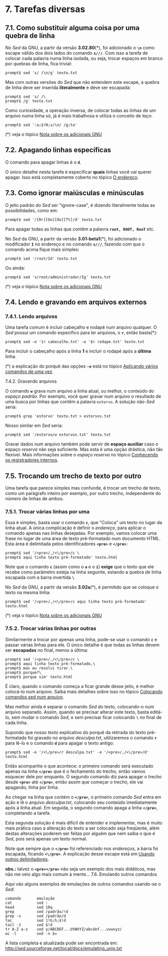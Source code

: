 # 7. Tarefas diversas

## 7.1. Como substituir alguma coisa por uma quebra de linha

No _Sed_ da GNU, a partir da versão **3.02.80**(*), foi adicionado o **`\n`** como escape válido dos dois lados do comando **`s///`**. Com isso a tarefa de colocar cada palavra numa linha isolada, ou seja, trocar espaços em branco por quebras de linha, fica trivial:

```
prompt$ sed 's/ /\n/g' texto.txt
```

Mas com outras versões do _Sed_ que não entendem este escape, a quebra de linha deve ser inserida **literalmente** e deve ser escapada:

```
prompt$ sed 's/ /\
prompt$ /g' texto.txt
```

Como curiosidade, a operação inversa, de colocar todas as linhas de um arquivo numa linha só, já é mais trabalhosa e utiliza o conceito de _laço_:

```
prompt$ sed ':a;$!N;s/\n/ /g;ta'
```

(*) veja o tópico [Nota sobre os adicionais GNU](https://aurelio.net/sed/sed-howto/#gnu)

## 7.2. Apagando linhas específicas

O comando para apagar linhas é o **`d`**.

O único detalhe nesta tarefa é especificar **quais** linhas você vai querer apagar. Isso está completamente coberto no tópico [O endereço](https://aurelio.net/sed/sed-howto/#endereco).

## 7.3. Como ignorar maiúsculas e minúsculas

O jeito padrão do _Sed_ ser "ignore-case", é dizendo literalmente todas as possibilidades, como em:

```
prompt$ sed '/[Rr][Oo][Oo][Tt]/d' texto.txt
```

Para apagar todas as linhas que contêm a palavra **`root, ROOT, RooT`** etc.

No _Sed_ da GNU, a partir da versão **3.01-beta1**(*), foi adicionado o modificador **`I`** no endereço e no comando **`s///`**, fazendo com que o comando acima fique mais simples:

```
prompt$ sed '/root/Id' texto.txt
```

Ou ainda:

```
prompt$ sed 's/root/administrador/Ig' texto.txt
```

(*) veja o tópico [Nota sobre os adicionais GNU](https://aurelio.net/sed/sed-howto/#gnu)

## 7.4. Lendo e gravando em arquivos externos

### 7.4.1. Lendo arquivos

Uma tarefa comum é incluir cabeçalho e rodapé num arquivo qualquer. O _Sed_ possui um comando específico para ler arquivos, o **`r`**, então basta(*):

```
prompt$ sed -e '1r cabecalho.txt' -e '$r rodape.txt' texto.txt
```

Para incluir o cabeçalho após a linha **1** e incluir o rodapé após a **última** linha.

(*) a explicação do porquê das opções **`-e`** está no tópico [Aplicando vários comandos de uma vez](https://aurelio.net/sed/sed-howto/#aplicar-varios-comandos).

7.4.2. Gravando arquivos

O comando **`w`** grava num arquivo a linha atual, ou melhor, o conteúdo do _espaço padrão_. Por exemplo, você quer gravar num arquivo o resultado de uma busca por linhas que contêm a palavra `estorvo`. A solução não-_Sed_ seria:

```
prompt$ grep 'estorvo' texto.txt > estorvos.txt
```

Nosso similar em _Sed_ seria:

```
prompt$ sed '/estorvo/w estorvos.txt' texto.txt
```

Gravar dados num arquivo também pode servir de **espaço auxiliar** caso o espaço _reserva_ não seja suficiente. Mas esta é uma opção drástica, não tão flexível. Mais informações sobre o _espaço reserva_ no tópico [Conhecendo os registradores internos](https://aurelio.net/sed/sed-howto/#registradores-internos).

## 7.5. Trocando um trecho de texto por outro

Uma tarefa que parece simples mas confunde, é trocar um trecho de texto, como um parágrafo inteiro por exemplo, por outro trecho, independente do número de linhas de ambos.

### 7.5.1. Trocar várias linhas por uma

Essa é simples, basta usar o comando **`c`**, que "Coloca" um texto no lugar da linha atual. A única complicação é definir o _endereço_, para aplicar o comando apenas nas linhas desejadas. Por exemplo, vamos colocar uma frase no lugar de uma área de texto pré-formatado num documento HTML. Esta área é delimitada pelos identificadores **`<pre>`** e **`</pre>`**:

```
prompt$ sed '/<pre>/,/<\/pre>/c \
prompt$ aqui tinha texto pré-formatado' texto.html
```

Note que o comando **`c`** (assim como o **`a`** e o **`i`**) **exige** que o texto que ele recebe como parâmetro esteja na linha seguinte, estando a quebra de linha escapada com a barra invertida **`\`**

No _Sed_ da GNU, a partir da versão **3.02a**(*), é permitido que se coloque o texto na mesma linha:

```
prompt$ sed '/<pre>/,/<\/pre>/c aqui tinha texto pré-formatado' texto.html
```

(*) veja o tópico [Nota sobre os adicionais GNU](https://aurelio.net/sed/sed-howto/#gnu)

### 7.5.2. Trocar várias linhas por outras

Similarmente a trocar por apenas uma linha, pode-se usar o comando **`c`** e passar várias linhas para ele. O único detalhe é que todas as linhas devem ser **escapadas** no final, menos a última:

```
prompt$ sed '/<pre>/,/<\/pre>/c \
prompt$ aqui tinha texto pré-formatado,\
prompt$ mas eu resolvi tirar.\
prompt$ porque?\
prompt$ porque sim' texto.html
```

É claro, quando o comando começa a ficar grande desse jeito, é melhor colocá-lo num arquivo. Saiba mais detalhes sobre isso no tópico [Colocando comandos sed num arquivo](https://aurelio.net/sed/sed-howto/#comandos-em-arquivo).

Mas melhor ainda é separar o comando _Sed_ do texto, colocando-o num arquivo separado. Assim, quando se precisar alterar este texto, basta editá-lo, sem mudar o comando _Sed_, e sem precisar ficar colocando **`\`** no final de cada linha.

Supondo que nosso texto explicativo do porquê da retirada do texto pré-formatado foi gravado no arquivo _desculpa.txt_, utilizaremos o comando **`r`** para lê-lo e o comando **`d`** para apagar o texto antigo:

```
prompt$ sed -e '/<\/pre>/r desculpa.txt' -e '/<pre>/,/<\/pre>/d' texto.html
```

Então acompanhe o que acontece: o primeiro comando será executado apenas na linha **`</pre>`** que é o fechamento do trecho, então vamos esquecer dele por enquanto. O segundo comando diz para apagar o trecho desde **`<pre>`** até **`</pre>`**, então assim que começar o trecho, ele vai apagando, linha por linha.

Ao chegar na linha que contém o **`</pre>`**, o primeiro comando _Sed_ entra em ação e lê o arquivo _desculpa.txt_, colocando seu conteúdo imediatamente após a linha atual. Em seguida, o segundo comando apaga a linha **`</pre>`**, completando a tarefa.

Esta segunda solução é mais difícil de entender e implementar, mas é muito mais prática caso a alteração do texto a ser colocado seja freqüente, além destas alterações poderem ser feitas por alguém que nem saiba o que é _Sed_, pois será apenas um texto normal.

Note que sempre que o **`</pre>`** foi referenciado nos _endereços_, a barra foi escapada, ficando **`<\/pre>`**. A explicação desse escape está em [Usando outros delimitadores](https://aurelio.net/sed/sed-howto/#outros-delimitadores).

**obs.:** talvez o **`<pre></pre>`** não seja um exemplo dos mais didáticos, mas não me veio algo mais comum à mente...
7.6. Emulando outros comandos

Aqui vão alguns exemplos de emulações de outros comandos usando-se o _Sed_:

    comando       emulação
    cat           sed :
    head          sed 10q
    grep          sed /padrão/!d
    grep -v       sed /padrão/d
    tac 	      sed 1!G;h;$!d
    tail -1       sed $!d
    tr A-Z a-z    sed y/ABCDEF...UVWXYZ/abcdef...uvwxyz/
    wc -l         sed -n $=

A lista completa e atualizada pode ser encontrada em: http://sed.sourceforge.net/local/docs/emulating_unix.txt
